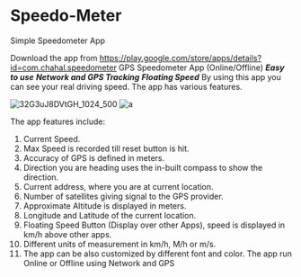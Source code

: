 # Speedo-Meter
Simple Speedometer App

Download the app from https://play.google.com/store/apps/details?id=com.chahal.speedometer
GPS Speedometer App (Online/Offline)
***Easy to use***
***Network and GPS Tracking***
***Floating Speed***
By using this app you can see your real driving speed. The app has various features.


![32G3uJ8DVtGH_1024_500](https://user-images.githubusercontent.com/19530416/174604813-5ee0c6b3-a383-4dc2-8f8a-3b3f4b62c482.png)
![a](https://user-images.githubusercontent.com/19530416/174604818-ef6fe0d2-4522-4531-86a3-666d3e44e68b.png)

The app features include:
1. Current Speed.
2. Max Speed is recorded till reset button is hit.
3. Accuracy of GPS is defined in meters.
4. Direction you are heading uses the in-built compass to show the direction.
5. Current address, where you are at current location.
6. Number of satellites giving signal to the GPS provider.
7. Approximate Altitude is displayed in meters.
8. Longitude and Latitude of the current location.
9. Floating Speed Button (Display over other Apps), speed is displayed in km/h above other apps.
10. Different units of measurement in km/h, M/h or m/s.
11. The app can be also customized by different font and color.
The app run Online or Offline using Network and GPS
